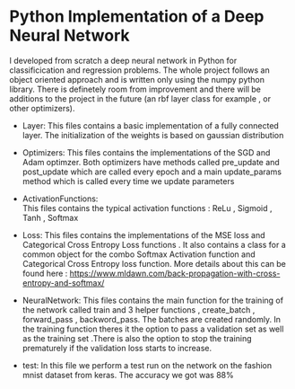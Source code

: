 # Python Implementation of a Deep Neural Network
I developed from scratch a deep neural network in Python for classificication and regression problems. The whole project follows an object oriented approach and is written only using the numpy python library. There is definetely room from improvement and there will be additions to the project in the future (an rbf layer class for example , or other optimizers). 

* Layer: 
  This files contains a basic implementation of a fully connected layer. The initialization of the weights is based on gaussian distribution 

* Optimizers: 
  This files contains the implementations of the SGD and Adam optimzer. Both optimizers have methods called pre_update and post_update which are called every epoch and a     main update_params method which is called every time we update parameters 

* ActivationFunctions:  
  This files contains the typical activation functions : ReLu , Sigmoid , Tanh , Softmax

* Loss:
  This files contains the implementations of the MSE loss and Categorical Cross Entropy Loss functions . It also contains a class for a common object for the combo Softmax   Activation function and Categorical Cross Entropy loss function. More details about this can be found here : 
  https://www.mldawn.com/back-propagation-with-cross-entropy-and-softmax/

* NeuralNetwork: 
  This files contains the main function for the training of the network called train and 3 helper functions , create_batch , forward_pass , backword_pass. The batches are    created randomly. In the training function theres it the option to pass a validation set as well as the training set .There is also the option to stop the training         prematurely if the validation loss starts to increase.

* test:
  In this file we perform a test run on the network on the fashion mnist dataset from keras. The accuracy we got was 88%

